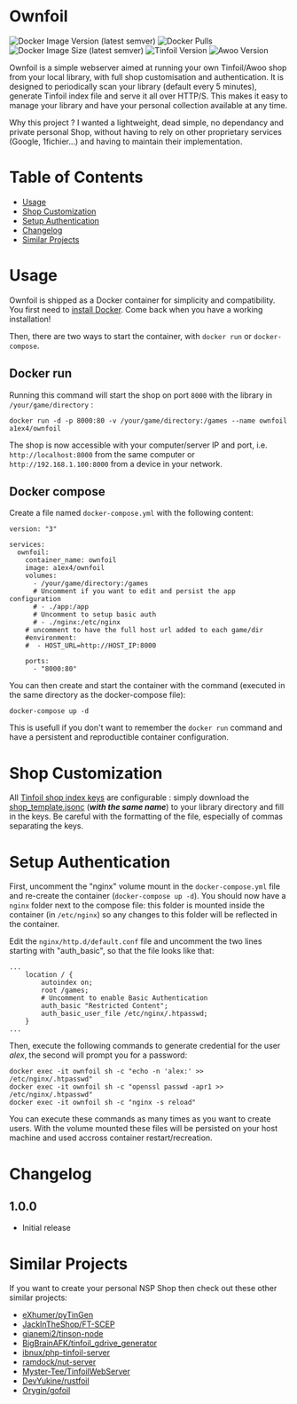 # Ownfoil
![Docker Image Version (latest semver)](https://img.shields.io/docker/v/a1ex4/ownfoil?sort=semver)
![Docker Pulls](https://img.shields.io/docker/pulls/a1ex4/ownfoil)
![Docker Image Size (latest semver)](https://img.shields.io/docker/image-size/a1ex4/ownfoil)
![Tinfoil Version](https://img.shields.io/badge/Tinfoil-v12.00-green)
![Awoo Version](https://img.shields.io/badge/Awoo-v1.3.4-red)

Ownfoil is a simple webserver aimed at running your own Tinfoil/Awoo shop from your local library, with full shop customisation and authentication. It is designed to periodically scan your library (default every 5 minutes), generate Tinfoil index file and serve it all over HTTP/S. This makes it easy to manage your library and have your personal collection available at any time.

Why this project ? I wanted a lightweight, dead simple, no dependancy and private personal Shop, without having to rely on other proprietary services (Google, 1fichier...) and having to maintain their implementation.

# Table of Contents
- [Usage](#usage)
- [Shop Customization](#shop-customization)
- [Setup Authentication](#setup-authentication)
- [Changelog](#changelog)
- [Similar Projects](#similar-projects)

# Usage
Ownfoil is shipped as a Docker container for simplicity and compatibility. You first need to [install Docker](https://docs.docker.com/get-docker/). Come back when you have a working installation!

Then, there are two ways to start the container, with `docker run` or `docker-compose`.

## Docker run

Running this command will start the shop on port `8000` with the library in `/your/game/directory` :

    docker run -d -p 8000:80 -v /your/game/directory:/games --name ownfoil a1ex4/ownfoil

The shop is now accessible with your computer/server IP and port, i.e. `http://localhost:8000` from the same computer or `http://192.168.1.100:8000` from a device in your network.

## Docker compose
Create a file named `docker-compose.yml` with the following content:
```
version: "3"

services:
  ownfoil:
    container_name: ownfoil
    image: a1ex4/ownfoil
    volumes:
      - /your/game/directory:/games
      # Uncomment if you want to edit and persist the app configuration
      # - ./app:/app
      # Uncomment to setup basic auth
      # - ./nginx:/etc/nginx
    # uncomment to have the full host url added to each game/dir
    #environment:
    #  - HOST_URL=http://HOST_IP:8000

    ports:
      - "8000:80"
```

You can then create and start the container with the command (executed in the same directory as the docker-compose file):

    docker-compose up -d

This is usefull if you don't want to remember the `docker run` command and have a persistent and reproductible container configuration.

# Shop Customization
All [Tinfoil shop index keys](https://blawar.github.io/tinfoil/custom_index/) are configurable : simply download the [shop_template.jsonc](./shop_template.jsonc) (__*with the same name*__) to your library directory and fill in the keys. Be careful with the formatting of the file, especially of commas separating the keys.

# Setup Authentication
First, uncomment the "nginx" volume mount in the `docker-compose.yml` file and re-create the container (`docker-compose up -d`). You should now have a `nginx` folder next to the compose file: this folder is mounted inside the container (in `/etc/nginx`) so any changes to this folder will be reflected in the container.

Edit the `nginx/http.d/default.conf` file and uncomment the two lines starting with "auth_basic", so that the file looks like that:
```
...
    location / {
        autoindex on;
        root /games;
        # Uncomment to enable Basic Authentication
        auth_basic "Restricted Content";
        auth_basic_user_file /etc/nginx/.htpasswd;
    }
...
```
 Then, execute the following commands to generate credential for the user *alex*, the second will prompt you for a password:

    docker exec -it ownfoil sh -c "echo -n 'alex:' >> /etc/nginx/.htpasswd"
    docker exec -it ownfoil sh -c "openssl passwd -apr1 >> /etc/nginx/.htpasswd"
    docker exec -it ownfoil sh -c "nginx -s reload"

You can execute these commands as many times as you want to create users. With the volume mounted these files will be persisted on your host machine and used accross container restart/recreation.

# Changelog
## 1.0.0

- Initial release

# Similar Projects
If you want to create your personal NSP Shop then check out these other similar projects:
- [eXhumer/pyTinGen](https://github.com/eXhumer/pyTinGen)
- [JackInTheShop/FT-SCEP](https://github.com/JackInTheShop/FT-SCEP)
- [gianemi2/tinson-node](https://github.com/gianemi2/tinson-node)
- [BigBrainAFK/tinfoil_gdrive_generator](https://github.com/BigBrainAFK/tinfoil_gdrive_generator)
- [ibnux/php-tinfoil-server](https://github.com/ibnux/php-tinfoil-server)
- [ramdock/nut-server](https://github.com/ramdock/nut-server)
- [Myster-Tee/TinfoilWebServer](https://github.com/Myster-Tee/TinfoilWebServer)
- [DevYukine/rustfoil](https://github.com/DevYukine/rustfoil)
- [Orygin/gofoil](https://github.com/Orygin/gofoil)
